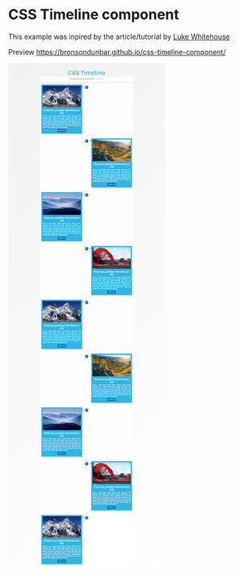 # CSS Timeline component

This example was inpired by the article/tutorial by <a href="https://assortment.io/posts/building-responsive-timelines-in-css-sass-bem" target="_blank">Luke Whitehouse</a>

Preview https://bronsondunbar.github.io/css-timeline-component/

<img src="https://github.com/bronsondunbar/css-timeline-component/blob/master/screenshot.png" />
